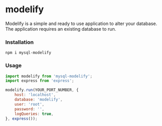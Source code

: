 # modelify

Modelify is a simple and ready to use application to alter your database.
The application requires an existing database to run.

### Installation

```npm i mysql-modelify```


### Usage

```js
import modelify from 'mysql-modelify';
import express from 'express';

modelify.run(YOUR_PORT_NUMBER, {
    host: 'localhost',
    database: 'modelify',
    user: 'root',
    password: '',
    logQueries: true,
}, express());
```
